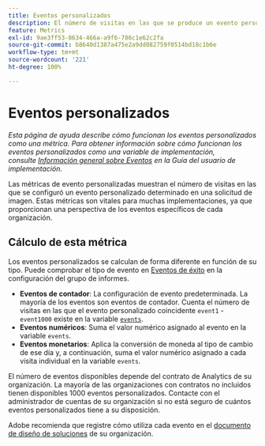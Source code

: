 ```yaml
---
title: Eventos personalizados
description: El número de visitas en las que se produce un evento personalizado.
feature: Metrics
exl-id: 9ae3ff53-8634-466a-a9f6-786c1e62c2fa
source-git-commit: b8640d1387a475e2a9dd082759f0514bd18c1b6e
workflow-type: tm+mt
source-wordcount: '221'
ht-degree: 100%

---
```


# Eventos personalizados

*Esta página de ayuda describe cómo funcionan los eventos personalizados como una métrica. Para obtener información sobre cómo funcionan los eventos personalizados como una variable de implementación, consulte [Información general sobre Eventos](/help/implement/vars/page-vars/events/events-overview.md) en la Guía del usuario de implementación.*

Las métricas de evento personalizadas muestran el número de visitas en las que se configuró un evento personalizado determinado en una solicitud de imagen. Estas métricas son vitales para muchas implementaciones, ya que proporcionan una perspectiva de los eventos específicos de cada organización.

## Cálculo de esta métrica

Los eventos personalizados se calculan de forma diferente en función de su tipo. Puede comprobar el tipo de evento en [Eventos de éxito](/help/admin/admin/c-manage-report-suites/c-edit-report-suites/conversion-var-admin/c-success-events/success-event.md) en la configuración del grupo de informes.

* **Eventos de contador**: La configuración de evento predeterminada. La mayoría de los eventos son eventos de contador. Cuenta el número de visitas en las que el evento personalizado coincidente `event1` - `event1000` existe en la variable [`events`](/help/implement/vars/page-vars/events/events-overview.md).
* **Eventos numéricos**: Suma el valor numérico asignado al evento en la variable `events`.
* **Eventos monetarios**: Aplica la conversión de moneda al tipo de cambio de ese día y, a continuación, suma el valor numérico asignado a cada visita individual en la variable `events`.

El número de eventos disponibles depende del contrato de Analytics de su organización. La mayoría de las organizaciones con contratos no incluidos tienen disponibles 1000 eventos personalizados. Contacte con el administrador de cuentas de su organización si no está seguro de cuántos eventos personalizados tiene a su disposición.

Adobe recomienda que registre cómo utiliza cada evento en el [documento de diseño de soluciones](/help/implement/prepare/solution-design.md) de su organización.
